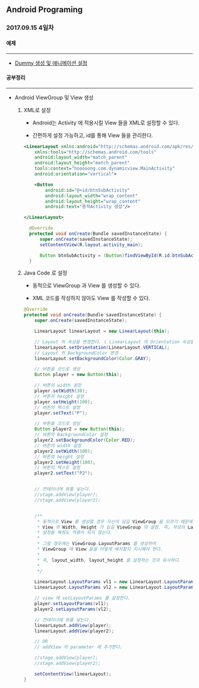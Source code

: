 Android Programing
----------------------------------------------------
### 2017.09.15 4일차

#### 예제
____________________________________________________

- [Dummy 생성 및 애니메이션 설정](https://github.com/Hooooong/DAY10_DummyAnimation)

#### 공부정리
____________________________________________________

- Android ViewGroup 및 View 생성

  1. XML로 설정

      - Android는 Activity 에 적용시킬 View 들을 XML로 설정할 수 있다.

      - 간편하게 설정 가능하고, id를 통해 View 들을 관리한다.

      ```xml
      <LinearLayout xmlns:android="http://schemas.android.com/apk/res/android"
          xmlns:tools="http://schemas.android.com/tools"
          android:layout_width="match_parent"
          android:layout_height="match_parent"
          tools:context="hooooong.com.dynamicview.MainActivity"
          android:orientation="vertical">

          <Button
              android:id="@+id/btnSubActivity"
              android:layout_width="wrap_content"
              android:layout_height="wrap_content"
              android:text="동적Activity 생성"/>

      </LinearLayout>
      ```

      ```java
        @Override
        protected void onCreate(Bundle savedInstanceState) {
            super.onCreate(savedInstanceState);
            setContentView(R.layout.activity_main);

            Button btnSubActivity = (Button)findViewById(R.id.btnSubActivity);
        }            
        ```

  2. Java Code 로 설정

      - 동적으로 ViewGroup 과 View 를 생성할 수 있다.

      - XML 코드를 작성하지 않아도 View 를 작성할 수 있다.

      ```java
      @Override
      protected void onCreate(Bundle savedInstanceState) {
          super.onCreate(savedInstanceState);

          LinearLayout linearLayout = new LinearLayout(this);

          // Layout 의 속성을 변경한다. ( LinearLayout 의 Orientation 속성을 VERTICAL 로)
          linearLayout.setOrientation(LinearLayout.VERTICAL);
          // Layout 의 BackgroundColor 변경
          linearLayout.setBackgroundColor(Color.GRAY);

          // 버튼을 코드로 생성
          Button player = new Button(this);

          // 버튼의 width 설정
          player.setWidth(30);
          // 버튼의 height 설정
          player.setHeight(100);
          // 버튼의 텍스트 설정
          player.setText("P");

          // 버튼을 코드로 생성
          Button player2 = new Button(this);
          // 버튼의 BackgroundColor 설정
          player2.setBackgroundColor(Color.RED);
          // 버튼의 width 설정
          player2.setWidth(100);
          // 버튼의 height 설정
          player2.setHeight(100);
          // 버튼의 텍스트 설정
          player2.setText("P2");


          // 컨테이너에 뷰를 넣는다.
          //stage.addView(player);
          //stage.addView(player2);


          /**
           * 동적으로 View 를 생성할 경우 자신이 담길 ViewGroup 을 모르기 때문에
           * View 의 Width, Height 가 담길 ViewGroup 의 설정. 즉, 부모의 Layout 에 맞춰지기 때문에
           * 설정을 해줘도 적용이 되지 않는다.
           *
           * 그럴 경우에는 ViewGroup.LayoutParams 를 생성하여
           * ViewGroup 에 View 들을 어떻게 배치할지 지시해야 한다.
           *
           * 즉, layout_width, layout_height 를 설정하는 것과 유사하다.
           *
           */

          LinearLayout.LayoutParams vl1 = new LinearLayout.LayoutParams(250, 500);
          LinearLayout.LayoutParams vl2 = new LinearLayout.LayoutParams(500, 500);

          // view 에 setLayoutParams 를 설정한다.
          player.setLayoutParams(vl1);
          player2.setLayoutParams(vl2);

          // 컨테이너에 뷰를 넣는다.
          linearLayout.addView(player);
          linearLayout.addView(player2);

          // OR
          // addView 의 parameter 에 추가한다.

          //stage.addView(player);
          //stage.addView(player2);

          setContentView(linearLayout);
      }
      ```
